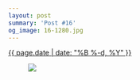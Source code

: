 ```yaml
---
layout: post
summary: 'Post #16'
og_image: 16-1280.jpg
---
```


<div class="post">
 <time>
  <a href="/16">
   {{ page.date | date: "%B %-d, %Y" }}
  </a>
 </time>
 <a href="/16">
  <figure data-taken="8/22/2013">
   <img sizes="(min-width: 700px) 50vw, calc(100vw - 2rem)" src="{{ site.assets_url }}/16-640.jpg" srcset="{{ site.assets_url }}/16-1280.jpg 1280w, {{ site.assets_url }}/16-960.jpg 960w, {{ site.assets_url }}/16-640.jpg 640w, {{ site.assets_url }}/16-320.jpg 320w"/>
  </figure>
 </a>
</div>
